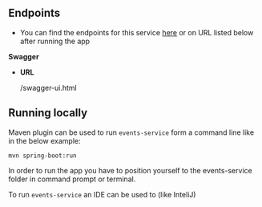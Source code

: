 ## Endpoints

- You can find the endpoints for this service [here](https://github.com/MasovicHaris/event4u/wiki/Events-service---endpoints) or on URL listed below after running the app

**Swagger**
* **URL**

  /swagger-ui.html

## Running locally

Maven plugin can be used to run `events-service` form a command line like in the below example:

```mvn spring-boot:run```

In order to run the app you have to position yourself to the events-service folder in command prompt or terminal.

To run `events-service` an IDE can be used to (like InteliJ)


